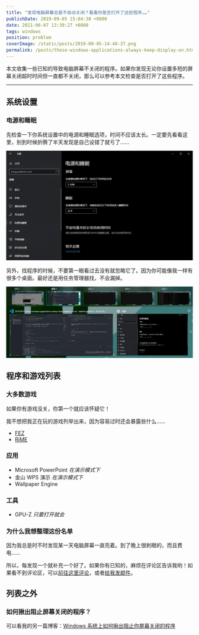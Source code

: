 ```yaml
---
title: "发现电脑屏幕总是不自动关闭？看看你是否打开了这些程序……"
publishDate: 2019-09-05 15:04:38 +0800
date: 2021-06-07 13:39:27 +0800
tags: windows
position: problem
coverImage: /static/posts/2019-09-05-14-48-37.png
permalink: /posts/these-windows-applications-always-keep-display-on.html
---
```


本文收集一些已知的导致电脑屏幕不关闭的程序。如果你发现无论你设置多短的屏幕关闭超时时间但一直都不关闭，那么可以参考本文检查是否打开了这些程序。

---

<div id="toc"></div>

## 系统设置

### 电源和睡眠

先检查一下你系统设置中的电源和睡眠选项，时间不应该太长。一定要先看看这里，别到时候折腾了半天发现是自己设错了就亏了……

![电源和睡眠](/static/posts/2019-09-05-14-48-37.png)

另外，找程序的时候，不要第一眼看过去没有就忽略它了。因为你可能像我一样有很多个桌面。最好还是用任务管理器找，不会漏掉。

![多个桌面](/static/posts/2019-09-05-14-53-15.png)

## 程序和游戏列表

### 大多数游戏

如果你有游戏没关，你第一个就应该怀疑它！

我不想把我正在玩的游戏列举出来，因为容易过时还会暴露些什么……

- [FEZ](https://store.steampowered.com/app/224760/FEZ/)
- [RiME](https://store.steampowered.com/app/493200/RiME/)

### 应用

- Microsoft PowerPoint *在演示模式下*
- 金山 WPS 演示 *在演示模式下*
- Wallpaper Engine

### 工具

- GPU-Z *只要打开就会*

### 为什么我想整理这份名单

因为我总是时不时发现某一天电脑屏幕一直亮着。到了晚上很刺眼的，而且费电……

所以，每发现一个就补充一个好了。如果你有已知的，麻烦在评论区告诉我哟！如果看不到评论区，可以[前往这里评论](https://github.com/walterlv/BlogComments/issues/28)，或者[给我发邮件](mailto:walter.lv@qq.com)。

## 列表之外

### 如何揪出阻止屏幕关闭的程序？

可以看我的另一篇博客：[Windows 系统上如何揪出阻止你屏幕关闭的程序](/post/detect-which-process-is-keeping-your-screen-on-in-windows)



